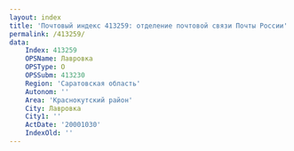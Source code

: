 ```yaml
---
layout: index
title: 'Почтовый индекс 413259: отделение почтовой связи Почты России'
permalink: /413259/
data:
    Index: 413259
    OPSName: Лавровка
    OPSType: О
    OPSSubm: 413230
    Region: 'Саратовская область'
    Autonom: ''
    Area: 'Краснокутский район'
    City: Лавровка
    City1: ''
    ActDate: '20001030'
    IndexOld: ''
---
```

